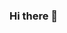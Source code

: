 ### Hi there 👋

<!--
**petardich/petardich** is a ✨ _special_ ✨ repository because its `README.md` (this file) appears on your GitHub profile.


- 🌱 I’m currently learning Java


-->
